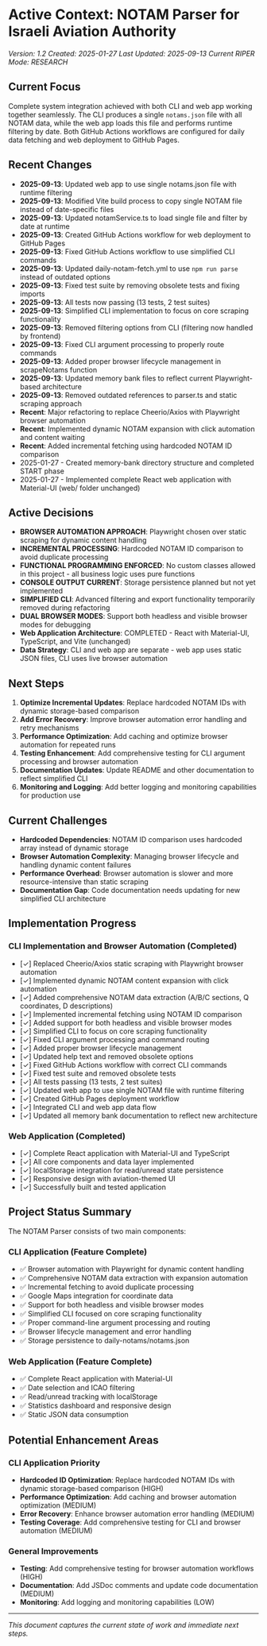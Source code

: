 # Active Context: NOTAM Parser for Israeli Aviation Authority

_Version: 1.2_
_Created: 2025-01-27_
_Last Updated: 2025-09-13_
_Current RIPER Mode: RESEARCH_

## Current Focus

Complete system integration achieved with both CLI and web app working together seamlessly. The CLI produces a single `notams.json` file with all NOTAM data, while the web app loads this file and performs runtime filtering by date. Both GitHub Actions workflows are configured for daily data fetching and web deployment to GitHub Pages.

## Recent Changes

- **2025-09-13**: Updated web app to use single notams.json file with runtime filtering
- **2025-09-13**: Modified Vite build process to copy single NOTAM file instead of date-specific files
- **2025-09-13**: Updated notamService.ts to load single file and filter by date at runtime
- **2025-09-13**: Created GitHub Actions workflow for web deployment to GitHub Pages
- **2025-09-13**: Fixed GitHub Actions workflow to use simplified CLI commands
- **2025-09-13**: Updated daily-notam-fetch.yml to use `npm run parse` instead of outdated options
- **2025-09-13**: Fixed test suite by removing obsolete tests and fixing imports
- **2025-09-13**: All tests now passing (13 tests, 2 test suites)
- **2025-09-13**: Simplified CLI implementation to focus on core scraping functionality
- **2025-09-13**: Removed filtering options from CLI (filtering now handled by frontend)
- **2025-09-13**: Fixed CLI argument processing to properly route commands
- **2025-09-13**: Added proper browser lifecycle management in scrapeNotams function
- **2025-09-13**: Updated memory bank files to reflect current Playwright-based architecture
- **2025-09-13**: Removed outdated references to parser.ts and static scraping approach
- **Recent**: Major refactoring to replace Cheerio/Axios with Playwright browser automation
- **Recent**: Implemented dynamic NOTAM expansion with click automation and content waiting
- **Recent**: Added incremental fetching using hardcoded NOTAM ID comparison
- 2025-01-27 - Created memory-bank directory structure and completed START phase
- 2025-01-27 - Implemented complete React web application with Material-UI (web/ folder unchanged)

## Active Decisions

- **BROWSER AUTOMATION APPROACH**: Playwright chosen over static scraping for dynamic content handling
- **INCREMENTAL PROCESSING**: Hardcoded NOTAM ID comparison to avoid duplicate processing
- **FUNCTIONAL PROGRAMMING ENFORCED**: No custom classes allowed in this project - all business logic uses pure functions
- **CONSOLE OUTPUT CURRENT**: Storage persistence planned but not yet implemented
- **SIMPLIFIED CLI**: Advanced filtering and export functionality temporarily removed during refactoring
- **DUAL BROWSER MODES**: Support both headless and visible browser modes for debugging
- **Web Application Architecture**: COMPLETED - React with Material-UI, TypeScript, and Vite (unchanged)
- **Data Strategy**: CLI and web app are separate - web app uses static JSON files, CLI uses live browser automation

## Next Steps

1. **Optimize Incremental Updates**: Replace hardcoded NOTAM IDs with dynamic storage-based comparison
2. **Add Error Recovery**: Improve browser automation error handling and retry mechanisms
3. **Performance Optimization**: Add caching and optimize browser automation for repeated runs
4. **Testing Enhancement**: Add comprehensive testing for CLI argument processing and browser automation
5. **Documentation Updates**: Update README and other documentation to reflect simplified CLI
6. **Monitoring and Logging**: Add better logging and monitoring capabilities for production use

## Current Challenges

- **Hardcoded Dependencies**: NOTAM ID comparison uses hardcoded array instead of dynamic storage
- **Browser Automation Complexity**: Managing browser lifecycle and handling dynamic content failures
- **Performance Overhead**: Browser automation is slower and more resource-intensive than static scraping
- **Documentation Gap**: Code documentation needs updating for new simplified CLI architecture

## Implementation Progress

### CLI Implementation and Browser Automation (Completed)

- [✓] Replaced Cheerio/Axios static scraping with Playwright browser automation
- [✓] Implemented dynamic NOTAM content expansion with click automation
- [✓] Added comprehensive NOTAM data extraction (A/B/C sections, Q coordinates, D descriptions)
- [✓] Implemented incremental fetching using NOTAM ID comparison
- [✓] Added support for both headless and visible browser modes
- [✓] Simplified CLI to focus on core scraping functionality
- [✓] Fixed CLI argument processing and command routing
- [✓] Added proper browser lifecycle management
- [✓] Updated help text and removed obsolete options
- [✓] Fixed GitHub Actions workflow with correct CLI commands
- [✓] Fixed test suite and removed obsolete tests
- [✓] All tests passing (13 tests, 2 test suites)
- [✓] Updated web app to use single NOTAM file with runtime filtering
- [✓] Created GitHub Pages deployment workflow
- [✓] Integrated CLI and web app data flow
- [✓] Updated all memory bank documentation to reflect new architecture

### Web Application (Completed)

- [✓] Complete React application with Material-UI and TypeScript
- [✓] All core components and data layer implemented
- [✓] localStorage integration for read/unread state persistence
- [✓] Responsive design with aviation-themed UI
- [✓] Successfully built and tested application

## Project Status Summary

The NOTAM Parser consists of two main components:

### CLI Application (Feature Complete)

- ✅ Browser automation with Playwright for dynamic content handling
- ✅ Comprehensive NOTAM data extraction with expansion automation
- ✅ Incremental fetching to avoid duplicate processing
- ✅ Google Maps integration for coordinate data
- ✅ Support for both headless and visible browser modes
- ✅ Simplified CLI focused on core scraping functionality
- ✅ Proper command-line argument processing and routing
- ✅ Browser lifecycle management and error handling
- ✅ Storage persistence to daily-notams/notams.json

### Web Application (Feature Complete)

- ✅ Complete React application with Material-UI
- ✅ Date selection and ICAO filtering
- ✅ Read/unread tracking with localStorage
- ✅ Statistics dashboard and responsive design
- ✅ Static JSON data consumption

## Potential Enhancement Areas

### CLI Application Priority

- **Hardcoded ID Optimization**: Replace hardcoded NOTAM IDs with dynamic storage-based comparison (HIGH)
- **Performance Optimization**: Add caching and browser automation optimization (MEDIUM)
- **Error Recovery**: Enhance browser automation error handling (MEDIUM)
- **Testing Coverage**: Add comprehensive testing for CLI and browser automation (MEDIUM)

### General Improvements

- **Testing**: Add comprehensive testing for browser automation workflows (HIGH)
- **Documentation**: Add JSDoc comments and update code documentation (MEDIUM)
- **Monitoring**: Add logging and monitoring capabilities (LOW)

---

_This document captures the current state of work and immediate next steps._
